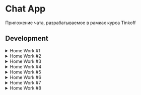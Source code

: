 # Chat App

Приложение чата, разрабатываемое в рамках курса Tinkoff

## Development

<details> 
  <summary>Home Work #1</summary>

   Добавил логер и залогировал события жизненных циклов приложения, сцен и вью контроллера  
  ![image](https://user-images.githubusercontent.com/29929897/134303300-2df47427-7d40-4832-8adc-4a362770ae6f.png)
</details>
<details> 
  <summary>Home Work #2</summary>

   Сверстал экран профиля пользователя с помощью SnapKit, организовал роутинг в приложении без сториборда

  <img src="https://i.imgur.com/NFspJe4.gif" height="400"/>
</details>
<details> 
  <summary>Home Work #3</summary>

   Сверстал экраны переписок и чата, сделал генератор моковых данных, для заполнения таблиц

  <img src="https://i.imgur.com/ZXOr5xh.gif" height="400"/>
</details>
<details> 
  <summary>Home Work #4</summary>

Сделал экраны выбора тем в 2 вариантах, с возможностью выбора необходимого контроллера через Action Sheet.

Видео демки:

  <a href="https://youtu.be/M7g0nDZKkV0"><img src="https://i.imgur.com/gGFpo7P.png" height="350"/></a>
<a href="https://youtu.be/PyaeWkAmtQI"><img src="https://i.imgur.com/gnCcIAd.png" height="350"/></a>

</details>
<details> 
  <summary>Home Work #5</summary>

Реализовал асинхронный файловый менеджер, менеджер работы с локальными хранилищами. Настроил Profile Module так, чтобы измененные поля сохранялись в папку User Profile Data в документах. Всегда есть возможность изменить локальный менеджер на userDefaults, поменять предпочитаемый асинхронный менеджер на GCD / Operation и изменить приоритет QoS. Все изменения проходят реактивно.

Видео демка:

<a href="https://www.youtube.com/watch?v=dAo57CP2kng"><img src="https://i.imgur.com/jHviVl5.png" height="350"/></a>


</details>
<details> 
  <summary>Home Work #6</summary>

Интегрировал Firebase/Firestore и SwiftLint в проект. Отрефакторил data layer.

Видео демка:

<a href="https://www.youtube.com/watch?v=ZfIYMB60DYo"><img src="https://i.imgur.com/69OErSe.png" height="350"/></a>


</details>
<details> 
  <summary>Home Work #7</summary>

Интегрировал Core Data в проект.

<a href="https://youtu.be/8A3rpEQqiOU"><img src="https://i.imgur.com/6FJSiFp.png" height="350"/></a>

</details>
<details> 
  <summary>Home Work #8</summary>

Интегрировал FetchedResultsController для использования кешированных данных в работе с таблицей.

Видео демка:

<a href="https://youtu.be/0TLP1oEldW0"><img src="https://i.imgur.com/fk1y66d.png" height="350"/></a>

</details>
